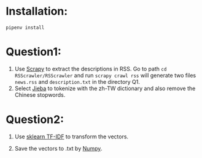 
Installation:
==========
`pipenv install`

Question1:
==========
1. Use [Scrapy](https://docs.scrapy.org/en/latest/) to extract the descriptions in RSS. 
   Go to path `cd RSScrawler/RSScrawler` and run `scrapy crawl rss`  will generate two files
   `news.rss` and `description.txt` in the directory Q1.
2. Select [Jieba](https://github.com/fxsjy/jieba) to tokenize with the zh-TW dictionary and also remove the Chinese stopwords. 


Question2:
==========
1. Use [sklearn TF-IDF](https://scikit-learn.org/stable/modules/generated/sklearn.feature_extraction.text.TfidfVectorizer.html) to transform the vectors.

2. Save the vectors to .txt by [Numpy](https://numpy.org/doc/stable/reference/generated/numpy.savetxt.html).


